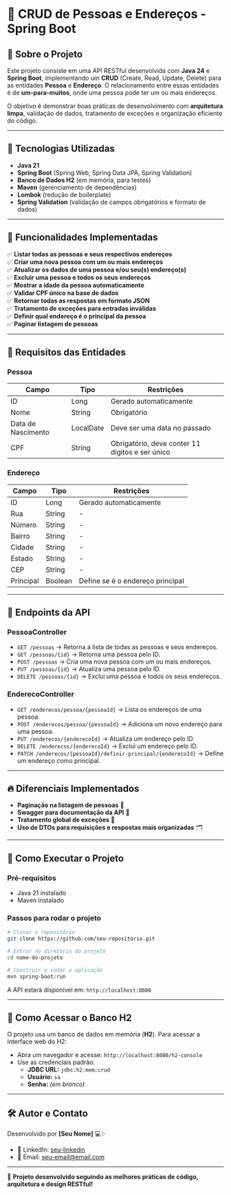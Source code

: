 # 📌 CRUD de Pessoas e Endereços - Spring Boot

## 📖 Sobre o Projeto
Este projeto consiste em uma API RESTful desenvolvida com **Java 24** e **Spring Boot**, implementando um **CRUD** (Create, Read, Update, Delete) para as entidades **Pessoa** e **Endereço**. O relacionamento entre essas entidades é de **um-para-muitos**, onde uma pessoa pode ter um ou mais endereços.

O objetivo é demonstrar boas práticas de desenvolvimento com **arquitetura limpa**, validação de dados, tratamento de exceções e organização eficiente do código.

---

## 🚀 Tecnologias Utilizadas
- **Java 21** 
- **Spring Boot** (Spring Web, Spring Data JPA, Spring Validation)
- **Banco de Dados H2** (em memória, para testes)
- **Maven** (gerenciamento de dependências)
- **Lombok** (redução de boilerplate)
- **Spring Validation** (validação de campos obrigatórios e formato de dados)

---

## 📌 Funcionalidades Implementadas
✅ **Listar todas as pessoas e seus respectivos endereços**  
✅ **Criar uma nova pessoa com um ou mais endereços**  
✅ **Atualizar os dados de uma pessoa e/ou seu(s) endereço(s)**  
✅ **Excluir uma pessoa e todos os seus endereços**  
✅ **Mostrar a idade da pessoa automaticamente**  
✅ **Validar CPF único na base de dados**  
✅ **Retornar todas as respostas em formato JSON**  
✅ **Tratamento de exceções para entradas inválidas**  
✅ **Definir qual endereço é o principal da pessoa**  
✅ **Paginar listagem de pessoas**

---

## 📌 Requisitos das Entidades
### **Pessoa**
| Campo | Tipo | Restrições |
|--------|------|-------------|
| ID | Long | Gerado automaticamente |
| Nome | String | Obrigatório |
| Data de Nascimento | LocalDate | Deve ser uma data no passado |
| CPF | String | Obrigatório, deve conter 11 dígitos e ser único |

### **Endereço**
| Campo | Tipo | Restrições |
|--------|------|-------------|
| ID | Long | Gerado automaticamente |
| Rua | String | - |
| Número | String | - |
| Bairro | String | - |
| Cidade | String | - |
| Estado | String | - |
| CEP | String | - |
| Principal | Boolean | Define se é o endereço principal |

---

## 🔄 Endpoints da API
### **PessoaController**
- `GET /pessoas` → Retorna a lista de todas as pessoas e seus endereços.
- `GET /pessoas/{id}` → Retorna uma pessoa pelo ID.
- `POST /pessoas` → Cria uma nova pessoa com um ou mais endereços.
- `PUT /pessoas/{id}` → Atualiza uma pessoa pelo ID.
- `DELETE /pessoas/{id}` → Exclui uma pessoa e todos os seus endereços.

### **EnderecoController**
- `GET /enderecos/pessoa/{pessoaId}` → Lista os endereços de uma pessoa.
- `POST /enderecos/pessoa/{pessoaId}` → Adiciona um novo endereço para uma pessoa.
- `PUT /enderecos/{enderecoId}` → Atualiza um endereço pelo ID.
- `DELETE /enderecos/{enderecoId}` → Exclui um endereço pelo ID.
- `PATCH /enderecos/{pessoaId}/definir-principal/{enderecoId}` → Define um endereço como principal.

---

## 🔥 Diferenciais Implementados
- **Paginação na listagem de pessoas** 🔄
- **Swagger para documentação da API** 📄
- **Tratamento global de exceções** 🚨
- **Uso de DTOs para requisições e respostas mais organizadas** 🗂️

---

## 🚀 Como Executar o Projeto
### **Pré-requisitos**
- Java 21 instalado
- Maven instalado

### **Passos para rodar o projeto**
```sh
# Clonar o repositório
git clone https://github.com/seu-repositorio.git

# Entrar no diretório do projeto
cd nome-do-projeto

# Construir e rodar a aplicação
mvn spring-boot:run
```
A API estará disponível em: `http://localhost:8080`

---

## 📌 Como Acessar o Banco H2
O projeto usa um banco de dados em memória (**H2**). Para acessar a interface web do H2:
- Abra um navegador e acesse: `http://localhost:8080/h2-console`
- Use as credenciais padrão:
    - **JDBC URL:** `jdbc:h2:mem:crud`
    - **Usuário:** `sa`
    - **Senha:** *(em branco)*

---

## 🛠️ Autor e Contato
Desenvolvido por **[Seu Nome]** 💻✨
- 🔗 LinkedIn: [seu-linkedin](https://www.linkedin.com/in/brunna-r-6516b7231/)
- 📧 Email: [seu-email@email.com](brunnadornelles407@gmail.com)

---

🚀 **Projeto desenvolvido seguindo as melhores práticas de código, arquitetura e design RESTful!**

